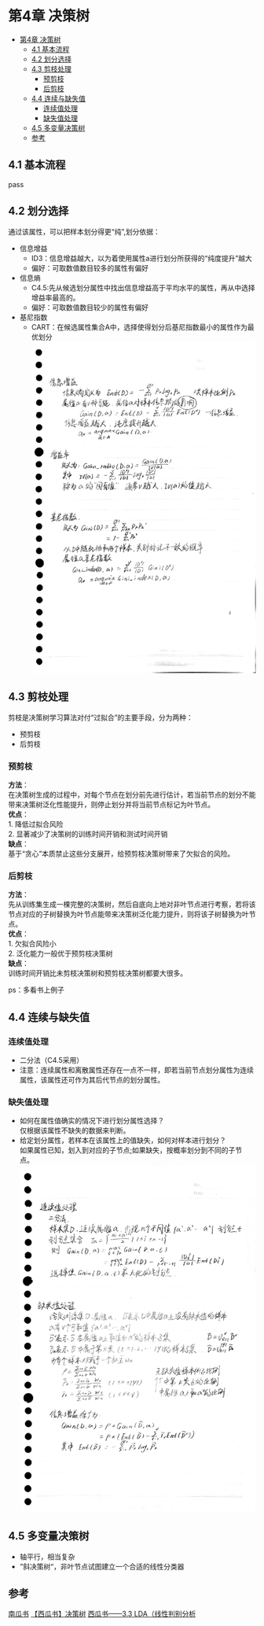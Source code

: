 # 第4章 决策树

- [第4章 决策树](#第4章-决策树)
  - [4.1 基本流程](#41-基本流程)
  - [4.2 划分选择](#42-划分选择)
  - [4.3 剪枝处理](#43-剪枝处理)
    - [预剪枝](#预剪枝)
    - [后剪枝](#后剪枝)
  - [4.4 连续与缺失值](#44-连续与缺失值)
    - [连续值处理](#连续值处理)
    - [缺失值处理](#缺失值处理)
  - [4.5 多变量决策树](#45-多变量决策树)
  - [参考](#参考)
  

## 4.1 基本流程
pass  
## 4.2 划分选择
通过该属性，可以把样本划分得更“纯”,划分依据：  
- 信息增益  
    - ID3：信息增益越大，以为着使用属性a进行划分所获得的“纯度提升”越大  
    - 偏好：可取数值数目较多的属性有偏好  
- 信息熵  
    - C4.5:先从候选划分属性中找出信息增益高于平均水平的属性，再从中选择增益率最高的。  
    - 偏好：可取数值数目较少的属性有偏好  
- 基尼指数  
    - CART：在候选属性集合A中，选择使得划分后基尼指数最小的属性作为最优划分  
![](https://raw.githubusercontent.com/wu-zero/my_image_hosting_2019/master/img/%E5%88%92%E5%88%86%E9%80%89%E6%8B%A9.jpg)

## 4.3 剪枝处理
剪枝是决策树学习算法对付“过拟合”的主要手段，分为两种：  
- 预剪枝
- 后剪枝
### 预剪枝
**方法**：  
在决策树生成的过程中，对每个节点在划分前先进行估计，若当前节点的划分不能带来决策树泛化性能提升，则停止划分并将当前节点标记为叶节点。  
**优点**：  
    1. 降低过拟合风险  
    2. 显著减少了决策树的训练时间开销和测试时间开销  
**缺点**：  
基于“贪心”本质禁止这些分支展开，给预剪枝决策树带来了欠拟合的风险。  
### 后剪枝
**方法**：  
先从训练集生成一棵完整的决策树，然后自底向上地对非叶节点进行考察，若将该节点对应的子树替换为叶节点能带来决策树泛化能力提升，则将该子树替换为叶节点。  
**优点**：  
    1. 欠拟合风险小  
    2. 泛化能力一般优于预剪枝决策树  
**缺点**：  
训练时间开销比未剪枝决策树和预剪枝决策树都要大很多。  

ps：多看书上例子
## 4.4 连续与缺失值
### 连续值处理  
- 二分法（C4.5采用）  
- 注意：连续属性和离散属性还存在一点不一样，即若当前节点划分属性为连续属性，该属性还可作为其后代节点的划分属性。  
### 缺失值处理
- 如何在属性值确实的情况下进行划分属性选择？  
    仅根据该属性不缺失的数据来判断。  
- 给定划分属性，若样本在该属性上的值缺失，如何对样本进行划分？  
    如果属性已知，划入到对应的子节点;如果缺失，按概率划分到不同的子节点。  
![](https://raw.githubusercontent.com/wu-zero/my_image_hosting_2019/master/img/%E8%BF%9E%E7%BB%AD%E4%B8%8E%E7%BC%BA%E5%A4%B1.jpg)

## 4.5 多变量决策树
- 轴平行，相当复杂  
- ”斜决策树“，非叶节点试图建立一个合适的线性分类器  



## 参考
[南瓜书](https://datawhalechina.github.io/pumpkin-book/#/)
[【西瓜书】决策树](https://blog.csdn.net/u011607316/article/details/70667571)
[西瓜书——3.3 LDA（线性判别分析](https://www.zybuluo.com/w460461339/note/1261090)
